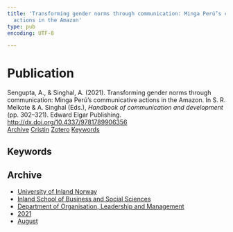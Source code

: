 ```yaml
---
title: 'Transforming gender norms through communication: Minga Perú’s communicative
  actions in the Amazon'
type: pub
encoding: UTF-8

---
```

<h1>Publication</h1>
<article id="csl-bib-container-23KMUXJY" class="csl-bib-container">
  <div class="csl-bib-body"> <div class="csl-entry">Sengupta, A., &#38; Singhal, A. (2021). Transforming gender norms through communication: Minga Perú’s communicative actions in the Amazon. In S. R. Melkote &#38; A. Singhal (Eds.), <i>Handbook of communication and development</i> (pp. 302–321). Edward Elgar Publishing. <a href="http://dx.doi.org/10.4337/9781789906356">http://dx.doi.org/10.4337/9781789906356</a></div> </div>
  <div class="csl-bib-buttons">
    <a href="#taxonomy-article-23KMUXJY" alt="archive" class="csl-bib-button">Archive</a>
    <a href="https://app.cristin.no/results/show.jsf?id=1928531" alt="Cristin" class="csl-bib-button">Cristin</a>
    <a href="http://zotero.org/groups/5881554/items/23KMUXJY" alt="Zotero" class="csl-bib-button">Zotero</a>
    <a href="#keywords-article-23KMUXJY" alt="keywords" class="csl-bib-button">Keywords</a>
  </div>
  <div id="csl-bib-meta-container-23KMUXJY"></div>
</article>
<div id="csl-bib-meta-23KMUXJY" class="csl-bib-meta">
  <article id="keywords-article-23KMUXJY" class="keywords-article">
    <h1>Keywords</h1>
    
  </article>
  <article id="taxonomy-article-23KMUXJY" class="taxonomy-article">
    <h1>Archive</h1>
    <ul>
      <li><a href="{{< params subfolder >}}en/archive/?key=3DCRN523">University of Inland Norway</a></li>
      <li><a href="{{< params subfolder >}}en/archive/?key=DU8Q9LN9">Inland School of Business and Social Sciences</a></li>
      <li><a href="{{< params subfolder >}}en/archive/?key=4LUWR3ZM">Department of Organisation, Leadership and Management</a></li>
      <li><a href="{{< params subfolder >}}en/archive/?key=8VQBC64H">2021</a></li>
      <li><a href="{{< params subfolder >}}en/archive/?key=L4PN3CBI">August</a></li>
    </ul>
  </article>
</div>
